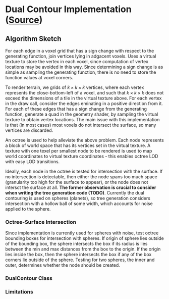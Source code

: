# Dual Contour Implementation ([Source](https://www.cs.rice.edu/~jwarren/papers/dualcontour.pdf))

## Algorithm Sketch

For each edge in a voxel grid that has a sign change with respect to the generating function, join vertices lying in adgacent voxels. Uses a virtual texture to store the vertex in each voxel, since computation of vertex locations may be avoided in this way. Since determining a sign change is as simple as sampling the generating function, there is no need to store the function values at voxel corners.

To render terrain, we grids of $k\times k\times k$ vertices, where each vertex represents the close-bottom-left of a voxel, and such that $k\times k\times k$ does not exceed the dimensions of a tile in the virtual texture above. For each vertex in the draw call, consider the edges eminating in a positive direction from it. For each of these edges that has a sign change from the generating function, generate a quad in the geometry shader, by sampling the virtual texture to obtain vertex locations. The main issue with this implementation is that (in most cases) most voxels do not intersect the surface, so many vertices are discarded.

An octree is used to help alleviate the above problem. Each node represents a block of world space that has its vertices set in the virtual texture. A texture with one texel per smallest node to be rendered is used to map world coordinates to virtual texture coordinates - this enables octree LOD with easy LOD transitions. 

Ideally, each node in the octree is tested for intersection with the surface. If no intersection is detectable, then either the node spans too much space (granularity too high for the surface to appear), or the node does not intersct the surface at all. **The former observation is crucial to consider when writing the tree generation code (TODO)**. Currently the dual contouring is used on spheres (planets), so tree generation considers intersection with a hollow ball of some width, which accounts for noise applied to the sphere.

### Octree-Surface Intersection

Since implementation is currently used for spheres with noise, test octree bounding boxes for intersection with spheres. If origin of sphere lies outside of the bounding box, the sphere intersects the box if its radius is lies between the min and max distances from the box to the origin. If the origin lies inside the box, then the sphere intersects the box if any of the box corners lie outside of the sphere. Testing for two spheres, the inner and outer, determines whether the node should be created.

### DualContour Class


### Limitations
